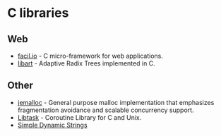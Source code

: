 # C libraries

## Web

* [facil.io](https://github.com/boazsegev/facil.io) - C micro-framework for web applications.
* [libart](https://github.com/armon/libart) - Adaptive Radix Trees implemented in C.

## Other

* [jemalloc](https://github.com/jemalloc/jemalloc) - General purpose malloc implementation that emphasizes fragmentation avoidance and scalable concurrency support.
* [Libtask](https://swtch.com/libtask/) - Coroutine Library for C and Unix.
* [Simple Dynamic Strings](https://github.com/antirez/sds)

